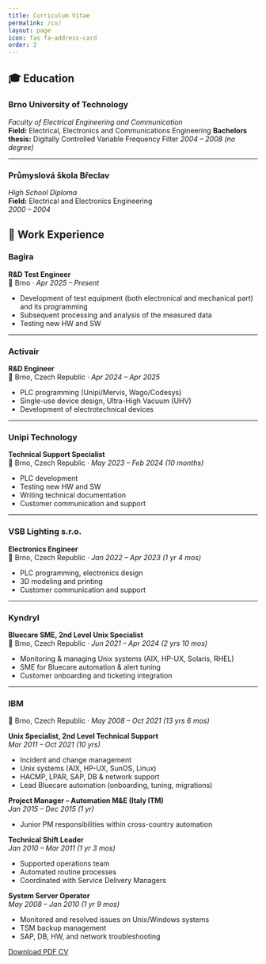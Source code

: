 ```yaml
---
title: Curriculum Vitae
permalink: /cv/
layout: page
icon: fas fa-address-card
order: 2
---
```


## 🎓 Education

### Brno University of Technology  
*Faculty of Electrical Engineering and Communication*  
**Field:** Electrical, Electronics and Communications Engineering 
**Bachelors thesis:** Digitally Controlled Variable Frequency Filter
*2004 – 2008 (no degree)*

---

### Průmyslová škola Břeclav  
*High School Diploma*  
**Field:** Electrical and Electronics Engineering  
*2000 – 2004*

## 💼 Work Experience

### Bagira  
**R&D Test Engineer**  
📍 Brno · *Apr 2025 – Present*
- Development of test equipment (both electronical and mechanical part) and its programming
- Subsequent processing and analysis of the measured data
- Testing new HW and SW 
  
---

### Activair  
**R&D Engineer**  
📍 Brno, Czech Republic · *Apr 2024 – Apr 2025*
- PLC programming (Unipi/Mervis, Wago/Codesys)
- Single-use device design, Ultra-High Vacuum (UHV)
- Development of electrotechnical devices

---

### Unipi Technology  
**Technical Support Specialist**  
📍 Brno, Czech Republic · *May 2023 – Feb 2024 (10 months)*
- PLC development
- Testing new HW and SW
- Writing technical documentation 
- Customer communication and support

---

### VSB Lighting s.r.o.  
**Electronics Engineer**  
📍 Brno, Czech Republic · *Jan 2022 – Apr 2023 (1 yr 4 mos)*  
- PLC programming, electronics design  
- 3D modeling and printing  
- Customer communication and support

---

### Kyndryl  
**Bluecare SME, 2nd Level Unix Specialist**  
📍 Brno, Czech Republic · *Jun 2021 – Apr 2024 (2 yrs 10 mos)*  
- Monitoring & managing Unix systems (AIX, HP-UX, Solaris, RHEL)  
- SME for Bluecare automation & alert tuning  
- Customer onboarding and ticketing integration

---

### IBM  
📍 Brno, Czech Republic · *May 2008 – Oct 2021 (13 yrs 6 mos)*  

**Unix Specialist, 2nd Level Technical Support**  
*Mar 2011 – Oct 2021 (10 yrs)*  
- Incident and change management  
- Unix systems (AIX, HP-UX, SunOS, Linux)  
- HACMP, LPAR, SAP, DB & network support  
- Lead Bluecare automation (onboarding, tuning, migrations)

**Project Manager – Automation M&E (Italy ITM)**  
*Jan 2015 – Dec 2015 (1 yr)*  
- Junior PM responsibilities within cross-country automation

**Technical Shift Leader**  
*Jan 2010 – Mar 2011 (1 yr 3 mos)*  
- Supported operations team  
- Automated routine processes  
- Coordinated with Service Delivery Managers

**System Server Operator**  
*May 2008 – Jan 2010 (1 yr 9 mos)*  
- Monitored and resolved issues on Unix/Windows systems  
- TSM backup management  
- SAP, DB, HW, and network troubleshooting


[Download PDF CV](https://yourgithub.io/files/cv.pdf)
